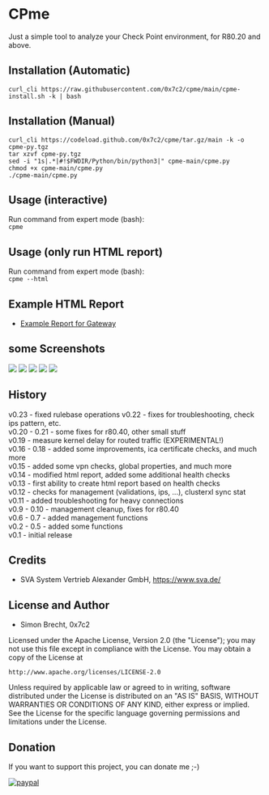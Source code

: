 # CPme
Just a simple tool to analyze your Check Point environment,
for R80.20 and above.

## Installation (Automatic)
```curl_cli https://raw.githubusercontent.com/0x7c2/cpme/main/cpme-install.sh -k | bash```

## Installation (Manual)
```
curl_cli https://codeload.github.com/0x7c2/cpme/tar.gz/main -k -o cpme-py.tgz
tar xzvf cpme-py.tgz
sed -i "1s|.*|#!$FWDIR/Python/bin/python3|" cpme-main/cpme.py
chmod +x cpme-main/cpme.py
./cpme-main/cpme.py
```

## Usage (interactive)
Run command from expert mode (bash):  
```cpme```

## Usage (only run HTML report)
Run command from expert mode (bash):   
```cpme --html```

## Example HTML Report
- [Example Report for Gateway](https://brecht.systems/cpme/report_gw.html)


## some Screenshots
<img src="https://brecht.systems/images/cpme_gaia.png">

<img src="https://brecht.systems/images/cpme_health.png">

<img src="https://brecht.systems/images/cpme_files.png">

<img src="https://brecht.systems/images/cpme_performance.png">

<img src="https://brecht.systems/images/cpme_troubleshooting.png">



## History
v0.23 - fixed rulebase operations
v0.22 - fixes for troubleshooting, check ips pattern, etc.  
v0.20 - 0.21 - some fixes for r80.40, other small stuff  
v0.19 - measure kernel delay for routed traffic (EXPERIMENTAL!)  
v0.16 - 0.18 - added some improvements, ica certificate checks, and much more  
v0.15 - added some vpn checks, global properties, and much more  
v0.14 - modified html report, added some additional health checks  
v0.13 - first ability to create html report based on health checks  
v0.12 - checks for management (validations, ips, ...), clusterxl sync stat  
v0.11 - added troubleshooting for heavy connections  
v0.9 - 0.10 - management cleanup, fixes for r80.40  
v0.6 - 0.7 - added management functions  
v0.2 - 0.5 - added some functions  
v0.1 - initial release  

## Credits
- SVA System Vertrieb Alexander GmbH, https://www.sva.de/

## License and Author
- Simon Brecht, 0x7c2

Licensed under the Apache License, Version 2.0 (the "License"); you may not use this file except in compliance with the License. You may obtain a copy of the License at

```http://www.apache.org/licenses/LICENSE-2.0```

Unless required by applicable law or agreed to in writing, software distributed under the License is distributed on an "AS IS" BASIS, WITHOUT WARRANTIES OR CONDITIONS OF ANY KIND, either express or implied. See the License for the specific language governing permissions and limitations under the License.

## Donation
If you want to support this project, you can donate me ;-)  

[![paypal](https://www.paypalobjects.com/en_US/i/btn/btn_donateCC_LG.gif)](https://paypal.me/0x7c2)

